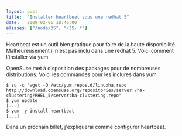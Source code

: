 ```yaml
---
layout: post
title:  "Installer heartbeat sous une redhat 5"
date:   2009-02-06 18:46:00
aliases: ["/node/35", "/35-.*"]
---
```

Heartbeat est un outil bien pratique pour faire de la haute
disponibilité. Malheureusement il n'est pas inclu dans une redhat 5.
Voici comment l'installer via yum.

OpenSuse met à disposition des packages pour de nombreuses
distributions. Voici les commandes pour les inclures dans yum :

    $ su -c "wget -O /etc/yum.repos.d/linuxha.repo http://download.opensuse.org/repositories/server:/ha-clustering/RHEL_5/server:ha-clustering.repo"
    $ yum update
    [...]
    $ yum -y install heartbeat
    [...]

Dans un prochain billet, j'expliquerai comme configurer heartbeat.

